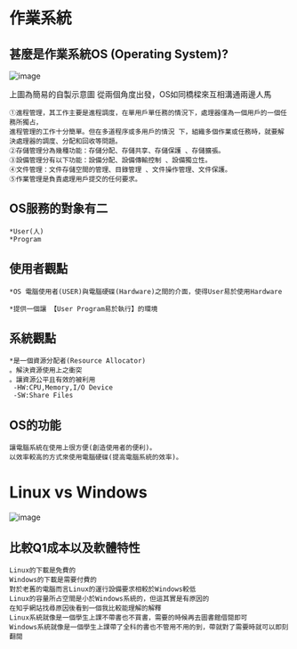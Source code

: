 # 作業系統
## 甚麼是作業系統OS (Operating System)?
![image](https://user-images.githubusercontent.com/81726807/173283011-ebd5097e-d73c-4f26-84aa-e103ec7af4a1.png)

上圖為簡易的自製示意圖
從兩個角度出發，OS如同橋樑來互相溝通兩邊人馬
```
①進程管理，其工作主要是進程調度，在單用戶單任務的情況下，處理器僅為一個用戶的一個任務所獨占， 
進程管理的工作十分簡單。但在多道程序或多用戶的情況 下，組織多個作業或任務時，就要解決處理器的調度、分配和回收等問題。
②存儲管理分為幾種功能：存儲分配、存儲共享、存儲保護 、存儲擴張。
③設備管理分有以下功能：設備分配、設備傳輸控制 、設備獨立性。
④文件管理：文件存儲空間的管理、目錄管理 、文件操作管理、文件保護。
⑤作業管理是負責處理用戶提交的任何要求。
```
## OS服務的對象有二
```
*User(人)
*Program
```
## 使用者觀點
```
*OS 電腦使用者(USER)與電腦硬碟(Hardware)之間的介面，使得User易於使用Hardware

*提供一個讓 【User Program易於執行】的環境
```

## 系統觀點
```
*是一個資源分配者(Resource Allocator)
。解決資源使用上之衝突
。讓資源公平且有效的被利用
 -HW:CPU,Memory,I/O Device
 -SW:Share Files
 ```
## OS的功能
```
讓電腦系統在使用上很方便(創造使用者的便利)。
以效率較高的方式來使用電腦硬碟(提高電腦系統的效率)。
```
# Linux vs Windows
 ![image](https://user-images.githubusercontent.com/81726807/174135052-836915c2-199f-4bbe-8b54-b30024fd46f7.png)

## 比較Q1成本以及軟體特性
```
Linux的下載是免費的
Windows的下載是需要付費的
對於老舊的電腦而言Linux的運行設備要求相較於Windows較低
Linux的容量所占空間是小於Windows系統的，但這其實是有原因的
在知乎網站找尋原因後看到一個我比較能理解的解釋
Linux系統就像是一個學生上課不帶書也不買書，需要的時候再去圖書館借閱即可
Windows系統就像是一個學生上課帶了全科的書也不管用不用的到，帶就對了需要時就可以即刻翻閱

```

